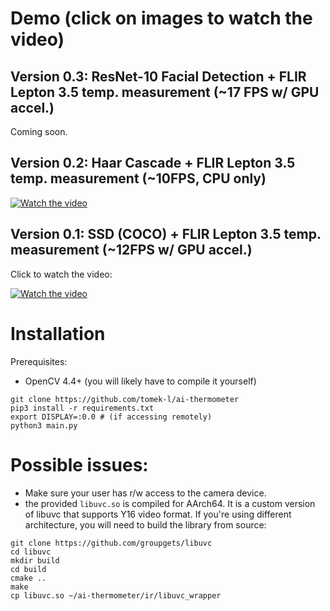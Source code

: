 # Demo (click on images to watch the video)

## Version 0.3: ResNet-10 Facial Detection + FLIR Lepton 3.5 temp. measurement (~17 FPS w/ GPU accel.)
Coming soon.

## Version 0.2: Haar Cascade + FLIR Lepton 3.5 temp. measurement (~10FPS, CPU only)
[![Watch the video](https://img.youtube.com/vi/j9eo9Cs8J8I/maxresdefault.jpg)](https://www.youtube.com/watch?v=j9eo9Cs8J8I)


## Version 0.1: SSD (COCO) + FLIR Lepton 3.5 temp. measurement (~12FPS w/ GPU accel.)
Click to watch the video:

[![Watch the video](https://img.youtube.com/vi/i2XMtshdjn8/maxresdefault.jpg)](https://www.youtube.com/watch?v=i2XMtshdjn8)




# Installation 

Prerequisites:
- OpenCV 4.4+ (you will likely have to compile it yourself)

```shell
git clone https://github.com/tomek-l/ai-thermometer
pip3 install -r requirements.txt
export DISPLAY=:0.0 # (if accessing remotely)
python3 main.py
```

# Possible issues:
- Make sure your user has r/w access to the camera device. 
- the provided  ```libuvc.so``` is compiled for AArch64. It is a custom version of libuvc that supports Y16 video format.
If you're using different architecture, you will need to build the library from source:

```shell
git clone https://github.com/groupgets/libuvc
cd libuvc
mkdir build
cd build
cmake ..
make
cp libuvc.so ~/ai-thermometer/ir/libuvc_wrapper
```


